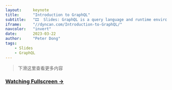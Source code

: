 ```yaml
---
layout:     keynote
title:      "Introduction to GraphQL"
subtitle:   "🎞  Slides: GraphQL is a query language and runtime environment for APIs that aims to provide a more efficient, powerful, and flexible way to query data."
iframe:     "//dyncan.com/Introduction-to-GraphQL/"
navcolor:   "invert"
date:       2023-03-22
author:     "Peter Dong"
tags:
    - Slides
    - GraphQL
---
```


> 下滑这里查看更多内容

### [Watching Fullscreen → ](https://dyncan.com/Introduction-to-GraphQL/)
